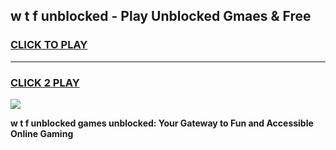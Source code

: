 
## w t f unblocked - Play Unblocked Gmaes & Free
<h3>
<a href="https://news.freeplayer.one?title=w_t_f_unblocked&ref=16F">CLICK TO PLAY</a></h3>
<hr>

<h3>
<a href="https://news.freeplayer.one?title=w_t_f_unblocked&ref=16F">CLICK 2 PLAY</a>
  
</h3>

<a href="https://news.freeplayer.one?title=w_t_f_unblocked&ref=16F/"><img src="https://clearcache.store/games.png"></a>


**w t f unblocked games unblocked: Your Gateway to Fun and Accessible Online Gaming**
